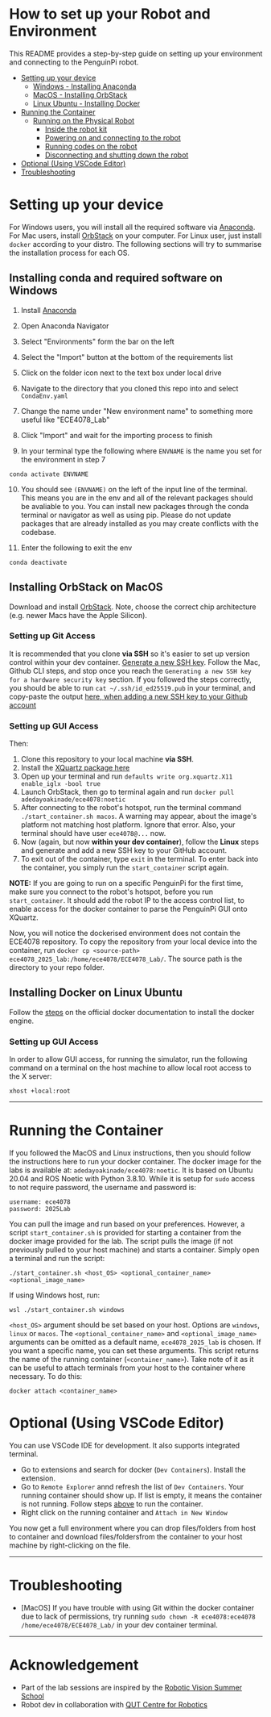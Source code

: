 # How to set up your Robot and Environment
This README provides a step-by-step guide on setting up your environment and connecting to the PenguinPi robot.

- [Setting up your device](#setting-up-your-device)
    - [Windows - Installing Anaconda](#installing-conda-and-requirements-on-windows)
    - [MacOS - Installing OrbStack](#installing-orbstack-on-macos)
    - [Linux Ubuntu - Installing Docker](#installing-docker-on-linux-ubuntu)
- [Running the Container](#running-the-container)
    - [Running on the Physical Robot](#running-on-the-physical-robot)
        - [Inside the robot kit](#inside-the-kit)
        - [Powering on and connecting to the robot](#powering-on-and-connecting-to-the-robot)
        - [Running codes on the robot](#running-codes-on-the-robot)
        - [Disconnecting and shutting down the robot](#disconnecting-and-shutting-down-the-robot)
- [Optional (Using VSCode Editor)](#optional-using-vscode-editor)
- [Troubleshooting](#troubleshooting)

<div style="page-break-after: always"></div>

# Setting up your device

For Windows users, you will install all the required software via [Anaconda](https://www.anaconda.com/download). For Mac users, install [OrbStack](https://orbstack.dev/download) on your computer. For Linux user, just install `docker` according to your distro. The following sections will try to summarise the installation process for each OS.

## Installing conda and required software on Windows

1. Install [Anaconda](https://www.anaconda.com/download)

2. Open Anaconda Navigator

3. Select "Environments" form the bar on the left

4. Select the "Import" button at the bottom of the requirements list

5. Click on the folder icon next to the text box under local drive

6. Navigate to the directory that you cloned this repo into and select ```CondaEnv.yaml```

7. Change the name under "New environment name" to something more useful like "ECE4078_Lab"

8. Click "Import" and wait for the importing process to finish

9. In your terminal type the following where ```ENVNAME``` is the name you set for the environment in step 7

```
conda activate ENVNAME
```

10. You should see ```(ENVNAME)``` on the left of the input line of the terminal. This means you are in the env and all of the relevant packages should be avaliable to you. You can install new packages through the conda terminal or navigator as well as using pip. Please do not update packages that are already installed as you may create conflicts with the codebase.

11. Enter the following to exit the env

```
conda deactivate
```


## Installing OrbStack on MacOS
Download and install [OrbStack](https://orbstack.dev/download). Note, choose the correct chip architecture (e.g. newer Macs have the Apple Silicon).

### Setting up Git Access
It is recommended that you clone **via SSH** so it's easier to set up version control within your dev container. [Generate a new SSH key](https://docs.github.com/en/authentication/connecting-to-github-with-ssh/generating-a-new-ssh-key-and-adding-it-to-the-ssh-agent). Follow the Mac, Github CLI steps, and stop once you reach the `Generating a new SSH key for a hardware security key` section. If you followed the steps correctly, you should be able to run `cat ~/.ssh/id_ed25519.pub` in your terminal, and copy-paste the output [here, when adding a new SSH key to your Github account](https://github.com/settings/keys)

### Setting up GUI Access

 Then:

1. Clone this repository to your local machine **via SSH**. 
2. Install the [XQuartz package here](https://www.xquartz.org/)
3. Open up your terminal and run `defaults write org.xquartz.X11 enable_iglx -bool true`
4. Launch OrbStack, then go to terminal again and run `docker pull adedayoakinade/ece4078:noetic`
5. After connecting to the robot's hotspot, run the terminal command `./start_container.sh macos`. A warning may appear, about the image's platform not matching host platform. Ignore that error. Also, your terminal should have user `ece4078@...` now.
6. Now (again, but now **within your dev container**), follow the **Linux** steps and generate and add a new SSH key to your GitHub account.
7. To exit out of the container, type `exit` in the terminal. To enter back into the container, you simply run the `start_container` script again.

**NOTE:** If you are going to run on a specific PenguinPi for the first time, make sure you connect to the robot's hotspot, before you run `start_container`. It should add the robot IP to the access control list, to enable access for the docker container to parse the PenguinPi GUI onto XQuartz.

Now, you will notice the dockerised environment does not contain the ECE4078 repository. To copy the repository from your local device into the container, run `docker cp <source-path> ece4078_2025_lab:/home/ece4078/ECE4078_Lab/`. The source path is the directory to your repo folder.


## Installing Docker on Linux Ubuntu
Follow the [steps](https://docs.docker.com/engine/install/ubuntu/) on the official docker documentation to install the docker engine.

### Setting up GUI Access
In order to allow GUI access, for running the simulator, run the following command on a terminal on the host machine  to allow local root access to the X server:
```
xhost +local:root
```

<div style="page-break-after: always"></div>

---
# Running the Container
If you followed the MacOS and Linux instructions, then you should follow the instructions here to run your docker container. The docker image for the labs is available at: `adedayoakinade/ece4078:noetic`. It is based on Ubuntu 20.04 and ROS Noetic with Python 3.8.10. While it is setup for `sudo` access to not require password, the username and password is:

    username: ece4078
    password: 2025Lab

You can pull the image and run based on your preferences. However, a script `start_container.sh` is provided for starting a container from the docker image provided for the lab. The script pulls the image (if not previously pulled to your host machine) and starts a container. Simply open a terminal and run the script:
```
./start_container.sh <host_OS> <optional_container_name> <optional_image_name>
```

If using Windows host, run:
```
wsl ./start_container.sh windows
```
`<host_OS>` argument should be set based on your host. Options are `windows`, `linux` or `macos`. The `<optional_container_name>` and `<optional_image_name>` arguments can be omitted as a default name, `ece4078_2025_lab` is chosen. If you want a specific name, you can set these arguments. This script returns the name of the running container (`<container_name>`). Take note of it as it can be useful to attach terminals from your host to the container where necessary. To do this:
```
docker attach <container_name>
```

<div style="page-break-after: always"></div>

# Optional (Using VSCode Editor)
You can use VSCode IDE for development. It also supports integrated terminal.
- Go to extensions and search for docker (`Dev Containers`). Install the extension.
- Go to `Remote Explorer` annd refresh the list of `Dev Containers`. Your running container should show up. If list is empty, it means the container is not running. Follow steps [above](#running-the-container) to run the container.
- Right click on the running container and `Attach in New Window`

You now get a full environment where you can drop files/folders from host to container and download files/foldersfrom the container to your host machine by right-clicking on the file.

<div style="page-break-after: always"></div>

---

# Troubleshooting
- [MacOS] If you have trouble with using Git within the docker container due to lack of permissions, try running `sudo chown -R ece4078:ece4078 /home/ece4078/ECE4078_Lab/` in your dev container terminal.

<div style="page-break-after: always"></div>

---
# Acknowledgement
- Part of the lab sessions are inspired by the [Robotic Vision Summer School](https://www.rvss.org.au/)
- Robot dev in collaboration with [QUT Centre for Robotics](https://github.com/qcr/PenguinPi-robot)
